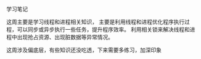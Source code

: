 学习笔记

这周主要是学习线程和进程相关知识，
主要是利用线程和进程优化程序执行过程，可以同步或异步执行一些任务，提升程序效率。
利用相关锁来解决线程和进程中出现抢占资源、出现脏数据等异常情况。

这周涉及偏底层，有些知识还没吃透，下来需要多练习，加深印象
